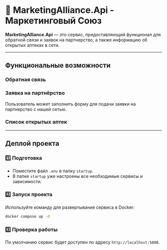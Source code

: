 # 🚀 MarketingAlliance.Api - Маркетинговый Союз

**MarketingAlliance.Api** — это сервис, предоставляющий функционал для обратной связи и заявок на партнерство, а также информацию об открытых аптеках в сети.

---

## **Функциональные возможности**

### Обратная связь

### Заявка на партнёрство
Пользователь может заполнить форму для подачи заявки на партнерство с нашей сетью.

### Список открытых аптек

---

## **Деплой проекта**

### 1️⃣ Подготовка
- Поместите файл `.env` в папку `startup`.
- В папке `startup` уже настроены все необходимые сервисы и зависимости.

### 2️⃣ Запуск проекта
Используйте команду для развертывания сервиса в Docker:
```bash
docker compose up -d
```

### 3️⃣ Проверка работы
По умолчанию сервис будет доступен по адресу `http://localhost:5000`.



